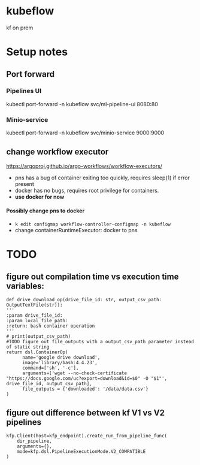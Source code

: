 # kubeflow
kf on prem 

# Setup notes 
## Port forward
### Pipelines UI
kubectl port-forward -n kubeflow svc/ml-pipeline-ui 8080:80
### Minio-service 
kubectl port-forward -n kubeflow svc/minio-service 9000:9000

## change workflow executor
https://argoproj.github.io/argo-workflows/workflow-executors/

- pns has a bug of container exiting too quickly, requires sleep(1) if error present
- docker has no bugs, requires root privilege for containers. 
- **use docker for now**

#### Possibly change pns to docker 
- `k edit configmap workflow-controller-configmap -n kubeflow`
- change containerRuntimeExecutor: docker to pns


# TODO
## figure out compilation time vs execution time variables:
    def drive_download_op(drive_file_id: str, output_csv_path: OutputTextFile(str)):
    '''
    :param drive_file_id:
    :param local_file_path:
    :return: bash container operation
    '''
    # print(output_csv_path)
    #TODO figure out file_outputs with a output_csv_path parameter instead of static string
    return dsl.ContainerOp(
          name='google drive download',
          image='library/bash:4.4.23',
          command=['sh', '-c'],
          arguments=['wget --no-check-certificate "https://docs.google.com/uc?export=download&id=$0" -O "$1"', drive_file_id, output_csv_path],
          file_outputs = {'downloaded': '/data/data.csv'}
    )

## figure out difference between kf V1 vs V2 pipelines
    kfp.Client(host=kfp_endpoint).create_run_from_pipeline_func(
        dir_pipeline,
        arguments={},
        mode=kfp.dsl.PipelineExecutionMode.V2_COMPATIBLE
    )








